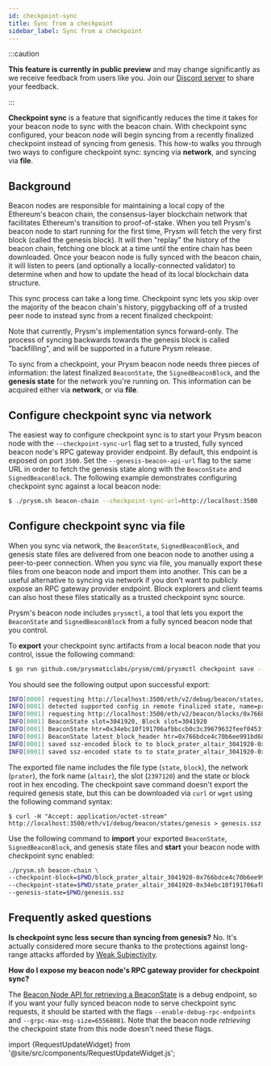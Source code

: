 ```yaml
---
id: checkpoint-sync
title: Sync from a checkpoint
sidebar_label: Sync from a checkpoint
---
```


:::caution

**This feature is currently in public preview** and may change significantly as we receive feedback from users like you. Join our [Discord server](https://discord.gg/prysmaticlabs) to share your feedback.

:::

<!--meta: start by concisely communicating the user value using terms that most readers will be familiar with -->

**Checkpoint sync** is a feature that significantly reduces the time it takes for your beacon node to sync with the beacon chain. With checkpoint sync configured, your beacon node will begin syncing from a recently finalized checkpoint instead of syncing from genesis. This how-to walks you through two ways to configure checkpoint sync: syncing via **network**, and syncing via **file**.


## Background

<!--meta: background foundations - can move to dedicated conceptual docs if needed. See quickstart for an example of using the `Knowledge Check` pattern: https://docs.prylabs.network/docs/install/install-with-script -->

Beacon nodes are responsible for maintaining a local copy of the Ethereum's beacon chain, the consensus-layer blockchain network that facilitates Ethereum's transition to proof-of-stake. When you tell Prysm's beacon node to start running for the first time, Prysm will fetch the very first block (called the genesis block). It will then "replay" the history of the beacon chain, fetching one block at a time until the entire chain has been downloaded. Once your beacon node is fully synced with the beacon chain, it will listen to peers (and optionally a locally-connected validator) to determine when and how to update the head of its local blockchain data structure.

<!--todo: a simple diagram can be orders of magnitude more memorable and accessible than the most finely crafted paragraph -->

This sync process can take a long time. Checkpoint sync lets you skip over the majority of the beacon chain's history, piggybacking off of a trusted peer node to instead sync from a recent finalized checkpoint:

Note that currently, Prysm's implementation syncs forward-only. The process of syncing backwards towards the genesis block is called "backfilling", and will be supported in a future Prysm release.

To sync from a checkpoint, your Prysm beacon node needs three pieces of information: the latest finalized `BeaconState`, the `SignedBeaconBlock`, and the **genesis state** for the network you're running on. This information can be acquired either via **network**, or via **file**.


## Configure checkpoint sync via network

<!--todo: prerequisites -->

<!--meta: we can be precise about the endpoint type so users have something to search for when troubleshooting / researching. We can also reorganize / reduce copy to keep it crisp and actionable. -->

The easiest way to configure checkpoint sync is to start your Prysm beacon node with the `--checkpoint-sync-url` flag set to a trusted, fully synced beacon node's RPC gateway provider endpoint. By default, this endpoint is exposed on port `3500`. Set the `--genesis-beacon-api-url` flag to the same URL in order to fetch the genesis state along with the `BeaconState` and `SignedBeaconBlock`. The following example demonstrates configuring checkpoint sync against a local beacon node: 

<!--todo: this seems awkward because port 3500 is the default, and this snippet doesnt [sic - html comments are wack on docusaurus, build fails when comments contain single quotes] allow the reader to copy paste the endpoint URL. If we use this snippet, should we at least specify that local nodes will each need their own unique RPC gateway provider endpoint? --> 

<!--todo: use tabs to support multiple operating systems following established conventions. -->

```bash
$ ./prysm.sh beacon-chain --checkpoint-sync-url=http://localhost:3500 --genesis-beacon-api-url=http://localhost:3500
```

<!--todo: this is how you know it succeeded -->
<!--todo: this how it might fail, and how to troubleshoot -->


<!--meta: "beacon node api" makes me wonder - are we talking about an individual beacon node, or some SaaS endpoint. We can try to keep it simple with the file vs network dichotomy. -->
## Configure checkpoint sync via file

<!--todo: prerequisites - go, curl? -->

When you sync via network, the `BeaconState`, `SignedBeaconBlock`, and genesis state files are delivered from one beacon node to another using a peer-to-peer connection. When you sync via file, you manually export these files from one beacon node and import them into another. This can be a useful alternative to syncing via network if you don't want to publicly expose an RPC gateway provider endpoint. Block explorers and client teams can also host these files statically as a trusted checkpoint sync source.

<!--meta: "export" seems more precise + accurate than "download". Colloquially, "download" implies network connectivity, fetching from a remote machine, etc. -->
Prysm's beacon node includes `prysmctl`, a tool that lets you export the `BeaconState` and `SignedBeaconBlock` from a fully synced beacon node that you control. 

To **export** your checkpoint sync artifacts from a local beacon node that you control, issue the following command:

<!--todo: is go needed? possible to use prysm.bat/sh? -->
<!--todo: use tabs to support multiple operating systems following established conventions -->
```bash
$ go run github.com/prysmaticlabs/prysm/cmd/prysmctl checkpoint save --beacon-node-host=http://localhost:3500
```

You should see the following output upon successful export:

```bash
INFO[0000] requesting http://localhost:3500/eth/v2/debug/beacon/states/finalized
INFO[0001] detected supported config in remote finalized state, name=prater, fork=altair
INFO[0001] requesting http://localhost:3500/eth/v2/beacon/blocks/0x766bdce4c70b6ee991bd68f8065d73e3990895b1953f6b931baae0502d8cbfcf
INFO[0001] BeaconState slot=3041920, Block slot=3041920
INFO[0001] BeaconState htr=0x34ebc10f191706afbbccb0c3c39679632feef0453fe842bda264e432e9e31011d, Block state_root=0x34ebc10f191706afbbccb0c3c39679632feef0453fe842bda264e432e9e31011
INFO[0001] BeaconState latest_block_header htr=0x766bdce4c70b6ee991bd68f8065d73e3990895b1953f6b931baae0502d8cbfcfd, block htr=0x766bdce4c70b6ee991bd68f8065d73e3990895b1953f6b931baae0502d8cbfcf
INFO[0001] saved ssz-encoded block to to block_prater_altair_3041920-0x766bdce4c70b6ee991bd68f8065d73e3990895b1953f6b931baae0502d8cbfcf.ssz
INFO[0001] saved ssz-encoded state to to state_prater_altair_3041920-0x34ebc10f191706afbbccb0c3c39679632feef0453fe842bda264e432e9e31011.ssz
```

<!--meta: I imagine most readers don't know what ssz means, and won't care. We can elaborate on the technical details in dev wiki > dev concepts if/when needed.-->
<!--meta: contractions can make guidance a bit friendlier/natural, which can make content more readable, which can reduce the cognitive cost of learning/doing -->
<!--meta: in general we want to avoid claiming that a task is "easy" - some readers may not find it easy at all. -->

The exported file name includes the file type (`state`, `block`), the network (`prater`), the fork name (`altair`), the slot (`2397120`) and the state or block root in hex encoding. The checkpoint save command doesn't export the required genesis state, but this can be downloaded via `curl` or `wget` using the following command syntax:

<!--meta: we can remove the output so the user has something clear and unambiguous to copy/paste -->
<!--todo: would it be easier to just direct users to hosted genesis states on github? -->
```
$ curl -H "Accept: application/octet-stream"  http://localhost:3500/eth/v1/debug/beacon/states/genesis > genesis.ssz
```

<!--meta: we can refer to these three files always as a triple, just to beat the drum that these all go together in the context of checkpoint sync -->
Use the following command to **import** your exported `BeaconState`, `SignedBeaconBlock`, and genesis state files and **start** your beacon node with checkpoint sync enabled:  

```bash
./prysm.sh beacon-chain \
--checkpoint-block=$PWD/block_prater_altair_3041920-0x766bdce4c70b6ee991bd68f8065d73e3990895b1953f6b931baae0502d8cbfcf.ssz \
--checkpoint-state=$PWD/state_prater_altair_3041920-0x34ebc10f191706afbbccb0c3c39679632feef0453fe842bda264e432e9e31011.ssz \
--genesis-state=$PWD/genesis.ssz
```

<!--todo: this is how you know it's succeeded -->
<!--todo: this how it might fail, and how to troubleshoot -->


## Frequently asked questions

**Is checkpoint sync less secure than syncing from genesis?**
No. It's actually considered more secure thanks to the protections against long-range attacks afforded by [Weak Subjectivity](https://blog.ethereum.org/2014/11/25/proof-stake-learned-love-weak-subjectivity/).

<!--todo:
**Can I use checkpoint sync on any network?**
TODO

**Are there any publicly available, trustworthy checkpoint sync endpoints that I can use?**
TODO

**Does the Prysm team host checkpoint sync files that I can use?**
TODO
-->

**How do I expose my beacon node's RPC gateway provider for checkpoint sync?**
<!--meta: this note appears to be targeted at users who want to expose an endpoint, which is a distinct task/step. We can isolate this down into the FAQ to keep the reader in flow along the primary task. One task at a time. -->
The [Beacon Node API for retrieving a BeaconState](https://ethereum.github.io/beacon-APIs/#/Debug/getStateV2) is a debug endpoint, so if you want your fully synced beacon node to serve checkpoint sync requests, it should be started with the flags `--enable-debug-rpc-endpoints` and `--grpc-max-msg-size=65568081`. Note that the beacon node *retrieving* the checkpoint state from this node doesn't need these flags.



import {RequestUpdateWidget} from '@site/src/components/RequestUpdateWidget.js';

<RequestUpdateWidget />